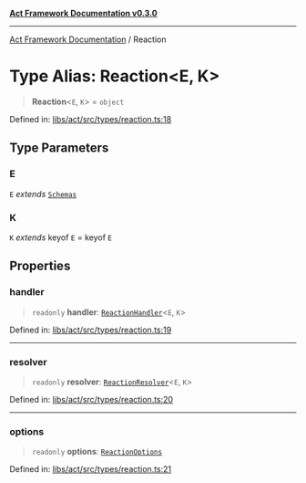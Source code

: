 [**Act Framework Documentation v0.3.0**](../README.md)

***

[Act Framework Documentation](../globals.md) / Reaction

# Type Alias: Reaction\<E, K\>

> **Reaction**\<`E`, `K`\> = `object`

Defined in: [libs/act/src/types/reaction.ts:18](https://github.com/Rotorsoft/act-root/blob/44434ac9e20b81fc5bbda127e1633a974aa78bcb/libs/act/src/types/reaction.ts#L18)

## Type Parameters

### E

`E` *extends* [`Schemas`](Schemas.md)

### K

`K` *extends* keyof `E` = keyof `E`

## Properties

### handler

> `readonly` **handler**: [`ReactionHandler`](ReactionHandler.md)\<`E`, `K`\>

Defined in: [libs/act/src/types/reaction.ts:19](https://github.com/Rotorsoft/act-root/blob/44434ac9e20b81fc5bbda127e1633a974aa78bcb/libs/act/src/types/reaction.ts#L19)

***

### resolver

> `readonly` **resolver**: [`ReactionResolver`](ReactionResolver.md)\<`E`, `K`\>

Defined in: [libs/act/src/types/reaction.ts:20](https://github.com/Rotorsoft/act-root/blob/44434ac9e20b81fc5bbda127e1633a974aa78bcb/libs/act/src/types/reaction.ts#L20)

***

### options

> `readonly` **options**: [`ReactionOptions`](ReactionOptions.md)

Defined in: [libs/act/src/types/reaction.ts:21](https://github.com/Rotorsoft/act-root/blob/44434ac9e20b81fc5bbda127e1633a974aa78bcb/libs/act/src/types/reaction.ts#L21)
